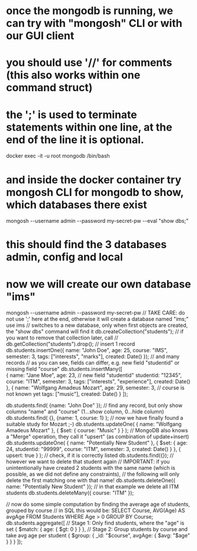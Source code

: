 # once the mongodb is running, we can try with "mongosh" CLI or with our GUI client
# you should use '//' for comments (this also works within one command struct)
# the ';' is used to terminate statements within one line, at the end of the line it is optional.

docker exec -it -u root mongodb /bin/bash
# and inside the docker container try mongosh CLI for mongodb to show, which databases there exist
mongosh --username admin --password my-secret-pw --eval "show dbs;"
# this should find the 3 databases admin, config and local

# now we will create our own database "ims"
mongosh --username admin --password my-secret-pw
   // TAKE CARE: do not use ';' here at the end, otherwise it will create a database named "ims;"
   use ims // switches to a new database, only when first objects are created, the "show dbs" command will find it
   db.createCollection("students");
   // if you want to remove that collection later, call
   // db.getCollection("students").drop();
   // insert 1 record
   db.students.insertOne({
     name: "John Doe",
     age: 25,
     course: "IMS",
     semester: 3,
     tags: ["interests", "marks"],
     created: Date()
   });
   // and many records
   // as you can see, fields can differ, e.g. new field "studentid" or missing field "course"
   db.students.insertMany([  
     {
        name: "Jane Moe",
        age: 23,
        // new field "studentid"
        studentid: "12345", 
        course: "ITM",
        semester: 3,
        tags: ["interests", "experience"],
        created: Date()
     },
     {
        name: "Wolfgang Amadeus Mozart",
        age: 29,
        semester: 3,
        // course is not known yet
        tags: ["music"],
        created: Date()
     }
   ]);
   
   db.students.find( {name: "John Doe" });
   // find any record, but only show columns "name" and "course" (1...show column, 0...hide column)
   db.students.find( {}, {name: 1, course: 1} );
   // now we have finally found a suitable study for Mozart ;-)
   db.students.updateOne( { name: "Wolfgang Amadeus Mozart" }, { $set: { course: "Music" } } );
   // MongoDB also knows a "Merge" operation, they call it "upsert" (as combination of update+insert)
   db.students.updateOne( 
     { name: "Potentially New Student" }, 
     {
       $set: 
         {
           age: 24,
           studentid: "99999", 
           course: "ITM",
           semester: 3,
           created: Date()
         }
     }, 
     { upsert: true }
   );
   // check, if it is correctly listed
   db.students.find({});
   // however we want to delete that student again
   // IMPORTANT: if you unintentionally have created 2 students with the same name (which is possible, as we did not define any constraints),
   //            the following will only delete the first matching one with that name!
   db.students.deleteOne({ name: "Potentially New Student" });
   // in that example we delete all ITM students
   db.students.deleteMany({ course: "ITM" });
   
   // now do some simple computation by finding the average age of students, grouped by course
   // in SQL this would be: SELECT Course, AVG(Age) AS avgAge FROM Students WHERE Age > 0 GROUP BY Course;
   db.students.aggregate([
     // Stage 1: Only find students, where the "age" is set
     {
       $match: { age: { $gt: 0 } }
     },
     // Stage 2: Group students by course and take avg age per student
     {
       $group: { _id: "$course", avgAge: { $avg: "$age" } }
     }
   ]);

